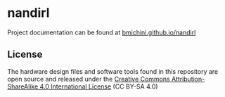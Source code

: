 # nandirl
Project documentation can be found at [bmichini.github.io/nandirl](https://bmichini.github.io/nandirl/) 

## License
The hardware design files and software tools found in this repository are open source and released under the [Creative Commons Attribution-ShareAlike 4.0 International License](http://creativecommons.org/licenses/by-sa/4.0/) (CC BY-SA 4.0)